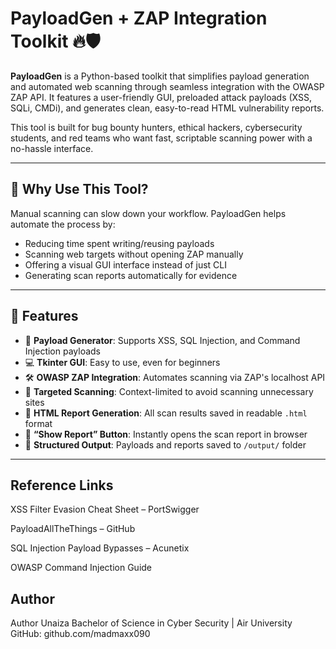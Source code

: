 # PayloadGen + ZAP Integration Toolkit 🔥🛡️

**PayloadGen** is a Python-based toolkit that simplifies payload generation and automated web scanning through seamless integration with the OWASP ZAP API. It features a user-friendly GUI, preloaded attack payloads (XSS, SQLi, CMDi), and generates clean, easy-to-read HTML vulnerability reports.

This tool is built for bug bounty hunters, ethical hackers, cybersecurity students, and red teams who want fast, scriptable scanning power with a no-hassle interface.

---

## 🧠 Why Use This Tool?

Manual scanning can slow down your workflow. PayloadGen helps automate the process by:

- Reducing time spent writing/reusing payloads
- Scanning web targets without opening ZAP manually
- Offering a visual GUI interface instead of just CLI
- Generating scan reports automatically for evidence

---

## 🚀 Features

- 🧠 **Payload Generator**: Supports XSS, SQL Injection, and Command Injection payloads
- 💻 **Tkinter GUI**: Easy to use, even for beginners
- 🛠️ **OWASP ZAP Integration**: Automates scanning via ZAP's localhost API
- 🎯 **Targeted Scanning**: Context-limited to avoid scanning unnecessary sites
- 📄 **HTML Report Generation**: All scan results saved in readable `.html` format
- 🔁 **“Show Report” Button**: Instantly opens the scan report in browser
- 📂 **Structured Output**: Payloads and reports saved to `/output/` folder

---
## Reference Links
XSS Filter Evasion Cheat Sheet – PortSwigger

PayloadAllTheThings – GitHub

SQL Injection Payload Bypasses – Acunetix

OWASP Command Injection Guide
## Author
Author
Unaiza
Bachelor of Science in Cyber Security | Air University
GitHub: github.com/madmaxx090


